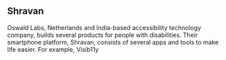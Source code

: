 ## Shravan

Oswald Labs, Netherlands and India-based accessibility technology company, builds several products for people with disabilities. Their smartphone platform, Shravan, consists of several apps and tools to make life easier. For example, Visib11y 